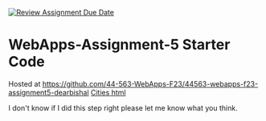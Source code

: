 [![Review Assignment Due Date](https://classroom.github.com/assets/deadline-readme-button-24ddc0f5d75046c5622901739e7c5dd533143b0c8e959d652212380cedb1ea36.svg)](https://classroom.github.com/a/7kKA03Up)
# WebApps-Assignment-5 Starter Code

Hosted at https://github.com/44-563-WebApps-F23/44563-webapps-f23-assignment5-dearbishal
[Cities html](cities.html)

I don't know if I did this step right please let me know what you think.
